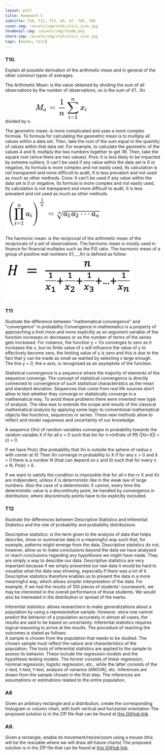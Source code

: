 ```yaml
---
layout: post
title: Homework 5
subtitle: T10, T11, T12, A6, A7, TA5, TA6
cover-img: /assets/img/statistics_icon.jpg
thumbnail-img: /assets/img/thumb.png
share-img: /assets/img/statistics_icon.jpg
tags: [books, test]
---
```





### T10. 
Explain all possible derivation of the arithmetic mean and in general of the other common types of averages.

The Arithmetic Mean:
is the value obtained by dividing the sum of all observations by the number of observations, so is the sum of X1…Xn divided by n.
![](assets/img/Homework5_T10.png)

The geometric mean:
is more complicated and uses a more complex formula. To formula for calculating the geometric mean is to multiply all values within a data set. Then, take the root of the sum equal to the quantity of values within that data set. For example, to calculate the geometric of the values 4 and 9, multiply the two numbers together to get 36. Then, take the square root (since there are two values). 
Pros:
It is less likely to be impacted by extreme outliers, It can't be used if any value within the data set is 0 or negative, Its formula is more complex and not easily used, Its calculation is not transparent and more difficult to audit, It is less prevalent and not used as much as other methods.
Cons: It can't be used if any value within the data set is 0 or negative, Its formula is more complex and not easily used, Its calculation is not transparent and more difficult to audit, It is less prevalent and not used as much as other methods.
![](assets/img/Homework5.1_T10.png)



The harmonic mean:
is the reciprocal of the arithmetic mean of the reciprocals of a set of observations. The harmonic mean is mostly used in finance for financial multiples such as the P/E ratio. The harmonic mean of a group of positive real numbers X1,…,Xn is defined as follow:
![](assets/img/Homework5.2_T10.png)




### T11
Illustrate the difference between "mathematical convergence" and "convergence" in probability
Convergence in mathematics is a property of approaching a limit more and more explicitly as an argument variable of the function increases or decreases or as the number of terms of the series gets increased. For instance, the function y = 1/x converges to zero as it increases the x, but no finite value of x will influence the value of y to effectively become zero, the limiting value of y is zero and this is due to the fact that y can be made as small as wanted by selecting x large enough. The line y = 0, the x-axis, is recognised as an asymptote of the function.

Statistical convergence is a sequence where the majority of elements of the sequence converge. The concept of statistical convergence is directly connected to convergence of such statistical characteristics as the mean and standard deviation. Sequences that come from real life sources don’t allow to test whether they converge or statistically converge in a mathematical way. To avoid these problems there were invented new type of analysis. The idea was to extends the scope and results of the classical mathematical analysis by applying some logic to conventional mathematical objects like functions, sequences or series. These new methods allow to reflect and model vagueness and uncertainty of our knowledge.

A sequence {Xn} of random variables converges in probability towards the random variable X if for all ε > 0 such that lim for n->infinite of PR (|Xn-X|) >  ε) = 0.

If we have Pn(ε) (the probability that Xn is outside the sphere of radius ε with center at X) Then Xn converge in probability to X if for any ε > 0 and δ > 0 there is a number N (that can depend on ε and δ) such that for every n ≥ N, Pn(ε) < δ.

If we want to satisfy the condition is impossible that for all n the rv X and Xn are indipendent, unless X is deterministic like in the weak law of large numbers. Also the case of a deterministic X cannot, every time the deterministic value is a discontinuity point, be handled by convergence in distribution, where discontinuity points have to be explicitly excluded.


### T12
Illustrate the differences between Descriptive Statistics and Inferential Statistics and the role of probability and probability distributions

Descriptive statistics:
is the term given to the analysis of data that helps describe, show or summarize data in a meaningful way such that, for example, patterns might emerge from the data. Descriptive statistics do not, however, allow us to make conclusions beyond the data we have analysed or reach conclusions regarding any hypotheses we might have made. They are simply a way to describe our data.
Descriptive statistics are very important because if we simply presented our raw data it would be hard to visualize what the data was showing, especially if there was a lot of it. Descriptive statistics therefore enables us to present the data in a more meaningful way, which allows simpler interpretation of the data. For example, if we had the results of 100 pieces of students' coursework, we may be interested in the overall performance of those students. We would also be interested in the distribution or spread of the marks.

Inferential statistics:
allows researchers to make generalizations about a population by using a representative sample. However, since one cannot predict the behavior of a population accurately in almost all cases, the results are said to be based on uncertainty.
Inferential statistics requires logical reasoning to arrive at the results. The procedure of reaching the outcomes is stated as follows:   
A sample is chosen from the population that needs to be studied. The chosen sample must reflect the nature and characteristics of the population.
The tools of inferential statistics are applied to the sample to assess its behavior. These include the regression models and the hypothesis testing models. The former consists of linear regression, nominal regression, logistic regression, etc., while the latter consists of the z-test, t-test, f-test, analysis of variance (ANOVA), etc.
Inferences are drawn from the sample chosen in the first step. The inferences are assumptions or estimations related to the entire population.

### A8 
Given an arbitrary rectangle and a distribution, create the corresponding histogram or column chart, with both vertical and horizontal orientation
The proposed solution is in the ZIP file that can be found at [this GitHub link](https://github.com/loris30/StatisticsHomework/).

### A9. 
Given a rectangle, enable its movement/resize/zoom using a mouse (this will be the resizable where we will draw alll future charts)
The proposed solution is in the ZIP file that can be found at [this GitHub link](https://github.com/loris30/StatisticsHomework/).

